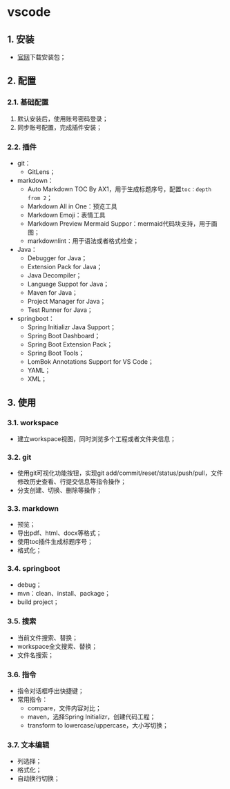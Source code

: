 # vscode

## 1. 安装

- [官网](https://code.visualstudio.com/)下载安装包；

## 2. 配置

### 2.1. 基础配置

1. 默认安装后，使用账号密码登录；
2. 同步账号配置，完成插件安装；

### 2.2. 插件

- git：
  - GitLens；
- markdown：
  - Auto Markdown TOC By AX1，用于生成标题序号，配置`toc：depth from 2`；  
  - Markdown All in One：预览工具  
  - Markdown Emoji：表情工具  
  - Markdown Preview Mermaid Suppor：mermaid代码块支持，用于画图；  
  - markdownlint：用于语法或者格式检查；
- Java：
  - Debugger for Java；
  - Extension Pack for Java；
  - Java Decompiler；
  - Language Suppot for Java；
  - Maven for Java；
  - Project Manager for Java；
  - Test Runner for Java；
- springboot：
  - Spring Initializr Java Support；
  - Spring Boot Dashboard；
  - Spring Boot Extension Pack；
  - Spring Boot Tools；
  - LomBok Annotations Support for VS Code；
  - YAML；
  - XML；

## 3. 使用

### 3.1. workspace

- 建立workspace视图，同时浏览多个工程或者文件夹信息；

### 3.2. git

- 使用git可视化功能按钮，实现git add/commit/reset/status/push/pull，文件修改历史查看、行提交信息等指令操作；
- 分支创建、切换、删除等操作；

### 3.3. markdown

- 预览；
- 导出pdf、html、docx等格式；
- 使用toc插件生成标题序号；
- 格式化；

### 3.4. springboot

- debug；
- mvn：clean、install、package；
- build project；

### 3.5. 搜索

- 当前文件搜索、替换；
- workspace全文搜索、替换；
- 文件名搜索；

### 3.6. 指令

- 指令对话框呼出快捷键；
- 常用指令：
  - compare，文件内容对比；
  - maven，选择Spring Initializr，创建代码工程；
  - transform to lowercase/uppercase，大小写切换；

### 3.7. 文本编辑

- 列选择；
- 格式化；
- 自动换行切换；

